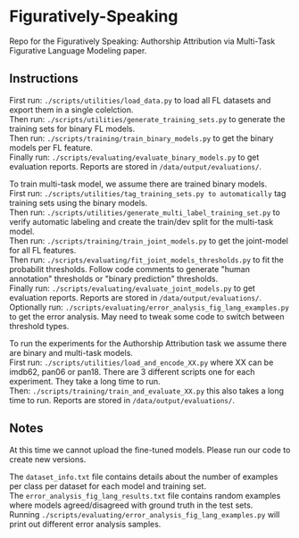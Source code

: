 # Figuratively-Speaking
Repo for the Figuratively Speaking: Authorship Attribution via Multi-Task Figurative Language Modeling paper.<br>

## Instructions
First run: ```./scripts/utilities/load_data.py``` to load all FL datasets and export them in a single colelction. <br>
Then run:  ```./scripts/utilities/generate_training_sets.py``` to generate the training sets for binary FL models. <br>
Then run:  ```./scripts/training/train_binary_models.py``` to get the binary models per FL feature. <br>
Finally run: ```./scripts/evaluating/evaluate_binary_models.py``` to get evaluation reports. Reports are stored in ```/data/output/evaluations/```. <br>

To train multi-task model, we assume there are trained binary models. <br>
First run: ```./scripts/utilities/tag_training_sets.py to automatically``` tag training sets using the binary models. <br>
Then run: ```./scripts/utilities/generate_multi_label_training_set.py``` to verify automatic labeling and create the train/dev split for the multi-task model. <br>
Then run: ```./scripts/training/train_joint_models.py``` to get the joint-model for all FL features. <br>
Then run: ```./scripts/evaluating/fit_joint_models_thresholds.py``` to fit the probabilit thresholds. Follow code comments to generate "human annotation" thresholds or "binary prediction" thresholds. <br>
Finally run: ```./scripts/evaluating/evaluate_joint_models.py``` to get evaluation reports. Reports are stored in ```/data/output/evaluations/```. <br>
Optionally run: ```./scripts/evaluating/error_analysis_fig_lang_examples.py``` to get the error analysis. May need to tweak some code to switch between threshold types. <br>

To run the experiments for the Authorship Attribution task we assume there are binary and multi-task models. <br>
First run: ```./scripts/utilities/load_and_encode_XX.py``` where XX can be imdb62, pan06 or pan18. There are 3 different scripts one for each experiment. They take a long time to run. <br>
Then: ```./scripts/training/train_and_evaluate_XX.py``` this also takes a long time to run. Reports are stored in ```/data/output/evaluations/```. <br>


## Notes
At this time we cannot upload the fine-tuned models. Please run our code to create new versions. <br>

The ```dataset_info.txt``` file contains details about the number of examples per class per dataset for each model and training set. <br>
The ```error_analysis_fig_lang_results.txt``` file contains random examples where models agreed/disagreed with ground truth in the test sets. <br>
Running ```./scripts/evaluating/error_analysis_fig_lang_examples.py``` will print out different error analysis samples. <br>
